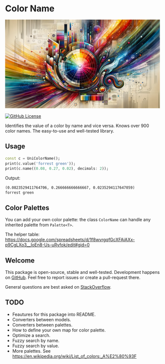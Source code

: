 # Color Name

![Cover - Color Name](https://raw.githubusercontent.com/signmotion/color_name/master/images/cover.webp)

[![GitHub License](https://img.shields.io/badge/license-MIT-blue.svg)](https://raw.githubusercontent.com/signmotion/color_name/master/LICENSE)

Identifies the value of a color by name and vice versa. Knows over 900 color names.
The easy-to-use and well-tested library.

## Usage

```dart
const c = UniColorName();
print(c.value('forrest green'));
print(c.name((0.08, 0.27, 0.02), decimals: 2));
```

Output:

```text
(0.0823529411764706, 0.266666666666667, 0.0235294117647059)
forrest green
```

## Color Palettes

You can add your own color palette: the class `ColorName` can handle any inherited palette from `Palette<T>`.

The helper table: <https://docs.google.com/spreadsheets/d/1f8wvrgqfGcXFAiAXx-p9CgLXo3__IoEn8-Us-uRyfok/edit#gid=0>

## Welcome

This package is open-source, stable and well-tested. Development happens on
[GitHub](https://github.com/signmotion/color_name). Feel free to report issues
or create a pull-request there.

General questions are best asked on
[StackOverflow](https://stackoverflow.com/questions/tagged/color_name).

## TODO

- Feautures for this package into README.
- Converters between models.
- Converters between palettes.
- How to define your own map for color palette.
- Optimize a search.
- Fuzzy search by name.
- Fuzzy search by value.
- More palettes. See <https://en.wikipedia.org/wiki/List_of_colors:_A%E2%80%93F>
